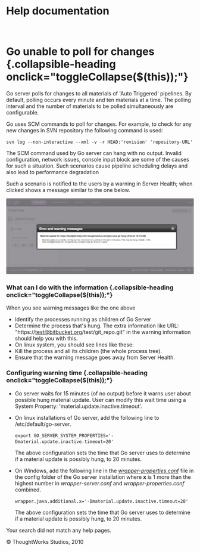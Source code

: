 Help documentation
==================

 

Go unable to poll for changes {.collapsible-heading onclick="toggleCollapse($(this));"}
=============================

Go server polls for changes to all materials of 'Auto Triggered'
pipelines. By default, polling occurs every minute and ten materials at
a time. The polling interval and the number of materials to be polled
simultaneously are configurable.

Go uses SCM commands to poll for changes. For example, to check for any
new changes in SVN repository the following command is used:

``` {.code}
svn log --non-interactive --xml -v -r HEAD:'revision' 'repository-URL'
```

The SCM command used by Go server can hang with no output. Invalid
configuration, network issues, console input block are some of the
causes for such a situation. Such scenarios cause pipeline scheduling
delays and also lead to performance degradation

Such a scenario is notified to the users by a warning in Server Health;
when clicked shows a message similar to the one below.

![](../resources/images/cruise/material_update_hung.png)

### What can I do with the information {.collapsible-heading onclick="toggleCollapse($(this));"}

When you see warning messages like the one above

-   Identify the processes running as children of Go Server
-   Determine the process that's hung. The extra information like URL:
    "https://test@bitbucket.org/test/git\_repo.git" in the warning
    information should help you with this.
-   On linux system, you should see lines like these:
-   Kill the process and all its children (the whole process tree).
-   Ensure that the warning message goes away from Server Health.

### Configuring warning time {.collapsible-heading onclick="toggleCollapse($(this));"}

-   Go server waits for 15 minutes (of no output) before it warns user
    about possible hung material update. User can modify this wait time
    using a System Property: 'material.update.inactive.timeout'.
-   On linux installations of Go server, add the following line to
    /etc/default/go-server.

    ``` {.code}
    export GO_SERVER_SYSTEM_PROPERTIES='-Dmaterial.update.inactive.timeout=20'
    ```

    The above configuration sets the time that Go server uses to
    determine if a material update is possibly hung, to 20 minutes.

-   On Windows, add the following line in the
    *[wrapper-properties.conf](installing_go_server.html)* file in the
    config folder of the Go server installation where **x** is 1 more
    than the highest number in *wrapper-server.conf* and
    *wrapper-properties.conf* combined.

    ``` {.code}
    wrapper.java.additional.x='-Dmaterial.update.inactive.timeout=20'
    ```

    The above configuration sets the time that Go server uses to
    determine if a material update is possibly hung, to 20 minutes.

Your search did not match any help pages.



© ThoughtWorks Studios, 2010

